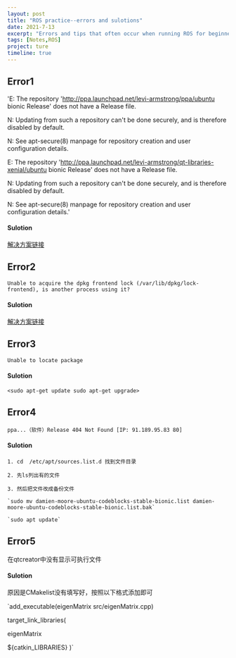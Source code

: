 ```yaml
---
layout: post
title: "ROS practice--errors and sulotions"
date: 2021-7-13
excerpt: "Errors and tips that often occur when running ROS for beginners."
tags: [Notes,ROS]
project: ture
timeline: true
---
```

<script type="text/javascript" src="http://tajs.qq.com/stats?sId=66526224" charset="UTF-8"></script>


## Error1
'E: The repository 'http://ppa.launchpad.net/levi-armstrong/ppa/ubuntu bionic Release' does not have a Release file.

N: Updating from such a repository can't be done securely, and is therefore disabled by default.

N: See apt-secure(8) manpage for repository creation and user configuration details.

E: The repository 'http://ppa.launchpad.net/levi-armstrong/qt-libraries-xenial/ubuntu bionic Release' does not have a Release file.

N: Updating from such a repository can't be done securely, and is therefore disabled by default.

N: See apt-secure(8) manpage for repository creation and user configuration details.'

#### Sulotion
[解决方案链接](https://blog.csdn.net/m0_49448331/article/details/108354926 )

## Error2
` Unable to acquire the dpkg frontend lock (/var/lib/dpkg/lock-frontend), is another process using it? `

#### Sulotion
[解决方案链接](https://www.jianshu.com/p/c9c425c56feb )

## Error3
`Unable to locate package`

#### Sulotion
`<sudo apt-get update
sudo apt-get upgrade>`

## Error4
`ppa...（软件）Release 404 Not Found [IP: 91.189.95.83 80]`

#### Sulotion
	1. cd  /etc/apt/sources.list.d 找到文件目录

	2. 先ls列出有的文件

	3. 然后把文件改成备份文件

	`sudo mv damien-moore-ubuntu-codeblocks-stable-bionic.list damien-moore-ubuntu-codeblocks-stable-bionic.list.bak`
   
    `sudo apt update`

## Error5
在qtcreator中没有显示可执行文件

#### Sulotion
原因是CMakelist没有填写好，按照以下格式添加即可

`add_executable(eigenMatrix src/eigenMatrix.cpp)

target_link_libraries(

  eigenMatrix

  ${catkin_LIBRARIES}
)`
